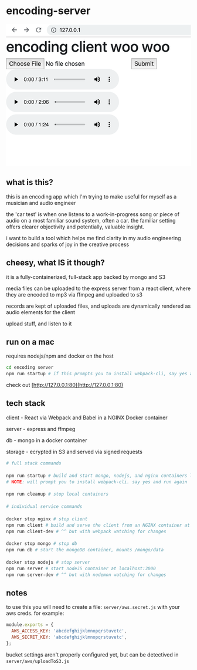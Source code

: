 # encoding-server

![My beautiful boy](./img/v0.0.0.png)

## what is this?

this is an encoding app which I'm trying to make useful for myself as a musician and audio engineer

the 'car test' is when one listens to a work-in-progress song or piece of audio on a most familiar sound system, often a car.  the familiar setting offers clearer objectivity and potentially, valuable insight.  

i want to build a tool which helps me find clarity in my audio engineering decisions and sparks of joy in the creative process

## cheesy, what IS it though?

it is a fully-containerized, full-stack app backed by mongo and S3

media files can be uploaded to the express server from a react client, where they are encoded to mp3 via ffmpeg and uploaded to s3

records are kept of uploaded files, and uploads are dynamically rendered as audio elements for the client

upload stuff, and listen to it

## run on a mac

requires nodejs/npm and docker on the host

```bash
cd encoding server
npm run startup # if this prompts you to install webpack-cli, say yes and run again
```

check out [http://127.0.0.1:80](http://127.0.0.1:80)

## tech stack


client - React via Webpack and Babel in a NGINX Docker container

server - express and ffmpeg

db - mongo in a docker container

storage - ecrypted in S3 and served via signed requests

```bash
# full stack commands

npm run startup # build and start mongo, nodejs, and nginx containers locally
# NOTE: will prompt you to install webpack-cli. say yes and run again

npm run cleanup # stop local containers

# individual service commands

docker stop nginx # stop client
npm run client # build and serve the client from an NGINX container at localhost:80
npm run client-dev # ^^ but with webpack watching for changes

docker stop mongo # stop db
npm run db # start the mongoDB container, mounts /mongo/data

docker stop nodejs # stop server
npm run server # start nodeJS container at localhost:3000
npm run server-dev # ^^ but with nodemon watching for changes
```
## notes

to use this you will need to create a file: `server/aws.secret.js` with your aws creds.  for example:

```javascript
module.exports = {
  AWS_ACCESS_KEY: 'abcdefghijklmnopqrstuvetc',
  AWS_SECRET_KEY: 'abcdefghijklmnopqrstuvetc',
};
```

bucket settings aren't properly configured yet, but can be detectived in `server/aws/uploadToS3.js`